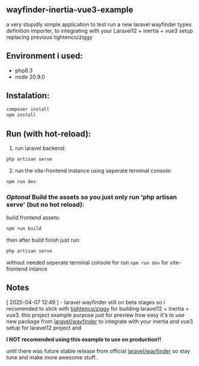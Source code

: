 ## wayfinder-inertia-vue3-example 

a very stupidly simple application to test run a new laravel wayfinder types definition importer, to integrating with your Laravel12 + inertia + vue3 setup replacing previous tightenco/ziggy

## Environment i used:

- php8.3 
- node 20.9.0

## Instalation:

```sh
composer install
npm install
```

## Run (with hot-reload):

1. run laravel backend:

```sh
php artisan serve
```
2. run the vite-frontend instance using seperate terminal console:

```sh
npm run dev
```

### *Optonal* Build the assets so you just only run 'php artisan serve' (but no hot reload):  

build frontend assets:

```sh
npm run build
```
then after build finish just run:

```sh
php artisan serve
```
without needed seperate terminal console for run `npm run dev` for vite-frontend intance

## Notes

[ 2025-04-07 12:49 ] - laravel wayfinder still on beta stages so i recomended to stick with [tightenco/ziggy]('https://github.com/tighten/ziggy') for building laravel12 + inertia + vue3.
this project example purpose just for preview how easy it's to use new package from [laravel/wayfinder]('https://github.com/laravel/wayfinder') to integrate with your inertia and vue3 setup for laravel12 project
and 

**I NOT recomended using this example to use on production!!** 

until there was future stable release from official [laravel/wayfinder]('https://github.com/laravel/wayfinder') so stay tune and make more awesome stuff.. 
